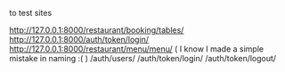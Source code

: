 to test sites

http://127.0.0.1:8000/restaurant/booking/tables/
http://127.0.0.1:8000/auth/token/login/
http://127.0.0.1:8000/restaurant/menu/menu/     ( I know I made a simple mistake in naming :( )
/auth/users/
/auth/token/login/
/auth/token/logout/
